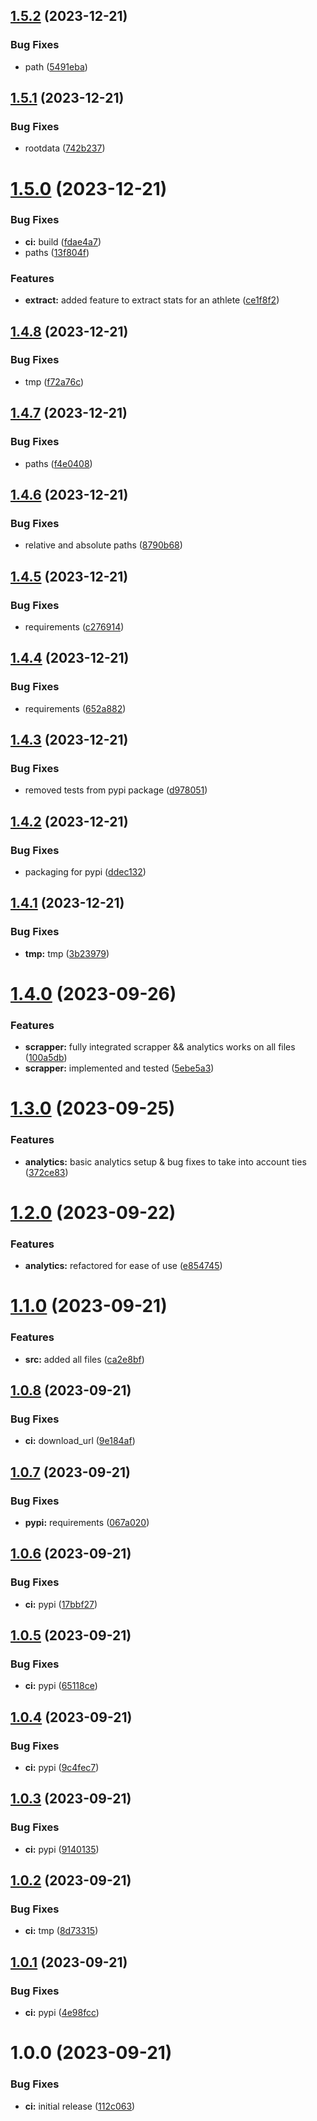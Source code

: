 ## [1.5.2](https://github.com/tomjeannesson/result-analytics/compare/v1.5.1...v1.5.2) (2023-12-21)


### Bug Fixes

* path ([5491eba](https://github.com/tomjeannesson/result-analytics/commit/5491ebabd2cebf49a9a61b54e8affa54a6f52cc8))

## [1.5.1](https://github.com/tomjeannesson/result-analytics/compare/v1.5.0...v1.5.1) (2023-12-21)


### Bug Fixes

* rootdata ([742b237](https://github.com/tomjeannesson/result-analytics/commit/742b23720b54fd7f36720133e2b87ae8fc984d11))

# [1.5.0](https://github.com/tomjeannesson/result-analytics/compare/v1.4.8...v1.5.0) (2023-12-21)


### Bug Fixes

* **ci:** build ([fdae4a7](https://github.com/tomjeannesson/result-analytics/commit/fdae4a796f1390aeea7b78ab4c81f30ff1cdf09c))
* paths ([13f804f](https://github.com/tomjeannesson/result-analytics/commit/13f804f3363c98f6a498bb28a308fc3e0273e0a7))


### Features

* **extract:** added feature to extract stats for an athlete ([ce1f8f2](https://github.com/tomjeannesson/result-analytics/commit/ce1f8f22015daa9ca744c2ff8efd10ab91ca4102))

## [1.4.8](https://github.com/tomjeannesson/result-analytics/compare/v1.4.7...v1.4.8) (2023-12-21)


### Bug Fixes

* tmp ([f72a76c](https://github.com/tomjeannesson/result-analytics/commit/f72a76c5855fee79ceebd45bd2e8c52677c1451e))

## [1.4.7](https://github.com/tomjeannesson/result-analytics/compare/v1.4.6...v1.4.7) (2023-12-21)


### Bug Fixes

* paths ([f4e0408](https://github.com/tomjeannesson/result-analytics/commit/f4e0408c43d5a9bb6248666ba214678b95bf3b62))

## [1.4.6](https://github.com/tomjeannesson/result-analytics/compare/v1.4.5...v1.4.6) (2023-12-21)


### Bug Fixes

* relative and absolute paths ([8790b68](https://github.com/tomjeannesson/result-analytics/commit/8790b68ce3d5333c05337d398521c4ba67476bab))

## [1.4.5](https://github.com/tomjeannesson/result-analytics/compare/v1.4.4...v1.4.5) (2023-12-21)


### Bug Fixes

* requirements ([c276914](https://github.com/tomjeannesson/result-analytics/commit/c27691464eaf6d9b88003a8d2a49e958508c874a))

## [1.4.4](https://github.com/tomjeannesson/result-analytics/compare/v1.4.3...v1.4.4) (2023-12-21)


### Bug Fixes

* requirements ([652a882](https://github.com/tomjeannesson/result-analytics/commit/652a882fba4ed7299e161f1baeda431f0de0bcea))

## [1.4.3](https://github.com/tomjeannesson/result-analytics/compare/v1.4.2...v1.4.3) (2023-12-21)


### Bug Fixes

* removed tests from pypi package ([d978051](https://github.com/tomjeannesson/result-analytics/commit/d978051343bae001bf5379411d4e0db8d4c71588))

## [1.4.2](https://github.com/tomjeannesson/result-analytics/compare/v1.4.1...v1.4.2) (2023-12-21)


### Bug Fixes

* packaging for pypi ([ddec132](https://github.com/tomjeannesson/result-analytics/commit/ddec1324db7556c73afcfb686f3c59b81902fb92))

## [1.4.1](https://github.com/tomjeannesson/result-analytics/compare/v1.4.0...v1.4.1) (2023-12-21)


### Bug Fixes

* **tmp:** tmp ([3b23979](https://github.com/tomjeannesson/result-analytics/commit/3b239790b09cd1ebf0f271b79cc53ecd69c8dab5))

# [1.4.0](https://github.com/tomjeannesson/result-analytics/compare/v1.3.0...v1.4.0) (2023-09-26)


### Features

* **scrapper:** fully integrated scrapper && analytics works on all files ([100a5db](https://github.com/tomjeannesson/result-analytics/commit/100a5db1de27b35ba0272dad449617dd3b99609d))
* **scrapper:** implemented and tested ([5ebe5a3](https://github.com/tomjeannesson/result-analytics/commit/5ebe5a35f63dd4e743576a56caed080403d50746))

# [1.3.0](https://github.com/tomjeannesson/result-analytics/compare/v1.2.0...v1.3.0) (2023-09-25)


### Features

* **analytics:** basic analytics setup & bug fixes to take into account ties ([372ce83](https://github.com/tomjeannesson/result-analytics/commit/372ce8330f61c2e20d0321f8121623db16f42efb))

# [1.2.0](https://github.com/tomjeannesson/result-analytics/compare/v1.1.0...v1.2.0) (2023-09-22)


### Features

* **analytics:** refactored for ease of use ([e854745](https://github.com/tomjeannesson/result-analytics/commit/e8547450d4034b07786a03dbfc3265251e85530e))

# [1.1.0](https://github.com/tomjeannesson/result-analytics/compare/v1.0.8...v1.1.0) (2023-09-21)


### Features

* **src:** added all files ([ca2e8bf](https://github.com/tomjeannesson/result-analytics/commit/ca2e8bf1967b468fe67b503eb2d1bf1c09eb3f41))

## [1.0.8](https://github.com/tomjeannesson/result-analytics/compare/v1.0.7...v1.0.8) (2023-09-21)


### Bug Fixes

* **ci:** download_url ([9e184af](https://github.com/tomjeannesson/result-analytics/commit/9e184af7d8cd47c63831073fd94958f5d57f1104))

## [1.0.7](https://github.com/tomjeannesson/result-analytics/compare/v1.0.6...v1.0.7) (2023-09-21)


### Bug Fixes

* **pypi:** requirements ([067a020](https://github.com/tomjeannesson/result-analytics/commit/067a020cec43f933cf7c70b6e2fb5146fbdea9f7))

## [1.0.6](https://github.com/tomjeannesson/result-analytics/compare/v1.0.5...v1.0.6) (2023-09-21)


### Bug Fixes

* **ci:** pypi ([17bbf27](https://github.com/tomjeannesson/result-analytics/commit/17bbf27565946bf7105f2482220574954f2d365c))

## [1.0.5](https://github.com/tomjeannesson/result-analytics/compare/v1.0.4...v1.0.5) (2023-09-21)


### Bug Fixes

* **ci:** pypi ([65118ce](https://github.com/tomjeannesson/result-analytics/commit/65118ce3817cc80691d54ac1b7a4915af43cdf5e))

## [1.0.4](https://github.com/tomjeannesson/result-analytics/compare/v1.0.3...v1.0.4) (2023-09-21)


### Bug Fixes

* **ci:** pypi ([9c4fec7](https://github.com/tomjeannesson/result-analytics/commit/9c4fec7a216aa9e00761789bcefbccee1da2e4f5))

## [1.0.3](https://github.com/tomjeannesson/result-analytics/compare/v1.0.2...v1.0.3) (2023-09-21)


### Bug Fixes

* **ci:** pypi ([9140135](https://github.com/tomjeannesson/result-analytics/commit/91401350538fb897b696160f8995f72a384e6695))

## [1.0.2](https://github.com/tomjeannesson/result-analytics/compare/v1.0.1...v1.0.2) (2023-09-21)


### Bug Fixes

* **ci:** tmp ([8d73315](https://github.com/tomjeannesson/result-analytics/commit/8d73315790624afa886cb3b3a39c8bd7ae7c3d21))

## [1.0.1](https://github.com/tomjeannesson/result-analytics/compare/v1.0.0...v1.0.1) (2023-09-21)


### Bug Fixes

* **ci:** pypi ([4e98fcc](https://github.com/tomjeannesson/result-analytics/commit/4e98fcc75185ae1f9773d2d3094fbda90793e3b9))

# 1.0.0 (2023-09-21)


### Bug Fixes

* **ci:** initial release ([112c063](https://github.com/tomjeannesson/result-analytics/commit/112c063c7178382b6a141880fe4cce9c8a586cf2))
